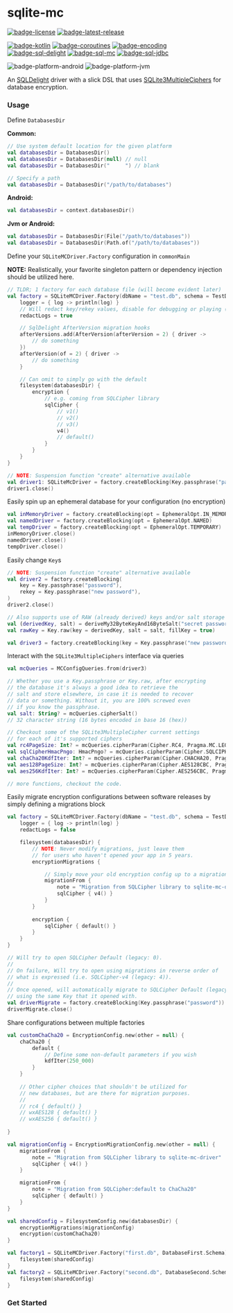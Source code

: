 # sqlite-mc
[![badge-license]][url-license]
[![badge-latest-release]][url-latest-release]

[![badge-kotlin]][url-kotlin]
[![badge-coroutines]][url-coroutines]
[![badge-encoding]][url-encoding]
[![badge-sql-delight]][url-sql-delight]
[![badge-sql-mc]][url-sql-mc]
[![badge-sql-jdbc]][url-sql-jdbc]

![badge-platform-android]
![badge-platform-jvm]
<!--
![badge-platform-js]
![badge-platform-js-node]
![badge-platform-linux]
![badge-platform-macos]
![badge-platform-ios]
![badge-platform-tvos]
![badge-platform-watchos]
![badge-platform-wasm]
![badge-platform-windows]
![badge-support-android-native]
![badge-support-apple-silicon]
![badge-support-js-ir]
![badge-support-linux-arm]
![badge-support-linux-mips]
-->

An [SQLDelight][url-sql-delight] driver with a slick DSL that uses [SQLite3MultipleCiphers][url-sql-mc] for 
database encryption.

### Usage

Define `DatabasesDir`

**Common:**
```kotlin
// Use system default location for the given platform
val databasesDir = DatabasesDir()
val databasesDir = DatabasesDir(null) // null
val databasesDir = DatabasesDir("     ") // blank

// Specify a path
val databasesDir = DatabasesDir("/path/to/databases")
```

**Android:**
```kotlin
val databasesDir = context.databasesDir()
```

**Jvm or Android:**
```kotlin
val databasesDir = DatabasesDir(File("/path/to/databases"))
val databasesDir = DatabasesDir(Path.of("/path/to/databases"))
```

Define your `SQLiteMCDriver.Factory` configuration in `commonMain`

**NOTE:** Realistically, your favorite singleton pattern or dependency injection
should be utilized here.

```kotlin
// TLDR; 1 factory for each database file (will become evident later)
val factory = SQLiteMCDriver.Factory(dbName = "test.db", schema = TestDatabase.Schema) {
    logger = { log -> println(log) }
    // Will redact key/rekey values, disable for debugging or playing (default: true)
    redactLogs = true

    // SqlDelight AfterVersion migration hooks
    afterVersions.add(AfterVersion(afterVersion = 2) { driver ->
        // do something
    })
    afterVersion(of = 2) { driver ->
        // do something
    }

    // Can omit to simply go with the default
    filesystem(databasesDir) {        
        encryption {
            // e.g. coming from SQLCipher library
            sqlCipher {
                // v1()
                // v2()
                // v3()
                v4()
                // default()
            }
        }
    }
}

// NOTE: Suspension function "create" alternative available
val driver1: SQLiteMcDriver = factory.createBlocking(Key.passphrase("password"))
driver1.close()
```

Easily spin up an ephemeral database for your configuration (no encryption)
```kotlin
val inMemoryDriver = factory.createBlocking(opt = EphemeralOpt.IN_MEMORY)
val namedDriver = factory.createBlocking(opt = EphemeralOpt.NAMED)
val tempDriver = factory.createBlocking(opt = EphemeralOpt.TEMPORARY)
inMemoryDriver.close()
namedDriver.close()
tempDriver.close()
```

Easily change `Key`s
```kotlin
// NOTE: Suspension function "create" alternative available
val driver2 = factory.createBlocking(
    key = Key.passphrase("password"),
    rekey = Key.passphrase("new password"),
)
driver2.close()

// Also supports use of RAW (already derived) keys and/or salt storage for SQLCipher & ChaCha20
val (derivedKey, salt) = deriveMy32ByteKeyAnd16ByteSalt("secret password") // however you want to do it
val rawKey = Key.raw(key = derivedKey, salt = salt, fillKey = true)

val driver3 = factory.createBlocking(key = Key.passphrase("new password"), rekey = rawKey)
```

Interact with the `SQLite3MultipleCiphers` interface via queries
```kotlin
val mcQueries = MCConfigQueries.from(driver3)

// Whether you use a Key.passphrase or Key.raw, after encrypting
// the database it's always a good idea to retrieve the
// salt and store elsewhere, in case it is needed to recover
// data or something. Without it, you are 100% screwed even
// if you know the passphrase.
val salt: String? = mcQueries.cipherSalt()
// 32 character string (16 bytes encoded in base 16 (hex))

// Checkout some of the SQLite3MultipleCipher current settings
// for each of it's supported ciphers
val rc4PageSize: Int? = mcQueries.cipherParam(Cipher.RC4, Pragma.MC.LEGACY_PAGE_SIZE)
val sqlCipherHmacPngo: HmacPngo? = mcQueries.cipherParam(Cipher.SQLCIPHER, Pragma.MC.HMAC_PNGO)
val chaCha20KdfIter: Int? = mcQueries.cipherParam(Cipher.CHACHA20, Pragma.MC.KDF_ITER)
val aes128PageSize: Int? = mcQueries.cipherParam(Cipher.AES128CBC, Pragma.MC.LEGACY_PAGE_SIZE)
val aes256KdfIter: Int? = mcQueries.cipherParam(Cipher.AES256CBC, Pragma.MC.KDF_ITER)

// more functions, checkout the code.
```

Easily migrate encryption configurations between software releases by simply defining a migrations block 

```kotlin
val factory = SQLiteMCDriver.Factory(dbName = "test.db", schema = TestDatabase.Schema) {
    logger = { log -> println(log) }
    redactLogs = false

    filesystem(databasesDir) {
        // NOTE: Never modify migrations, just leave them
        // for users who haven't opened your app in 5 years.
        encryptionMigrations {

            // Simply move your old encryption config up to a migration.
            migrationFrom {
                note = "Migration from SQLCipher library to sqlite-mc-driver"
                sqlCipher { v4() }
            }
        }
        
        encryption {
            sqlCipher { default() }
        }
    }
}

// Will try to open SQLCipher Default (legacy: 0).
// 
// On failure, Will try to open using migrations in reverse order of
// what is expressed (i.e. SQLCipher-v4 (legacy: 4)).
//
// Once opened, will automatically migrate to SQLCipher Default (legacy: 0)
// using the same Key that it opened with.
val driverMigrate = factory.createBlocking(Key.passphrase("password"))
driverMigrate.close()
```

Share configurations between multiple factories

```kotlin
val customChaCha20 = EncryptionConfig.new(other = null) {
    chaCha20 {
        default {
            // Define some non-default parameters if you wish
            kdfIter(250_000)
        }
    }
    
    // Other cipher choices that shouldn't be utilized for
    // new databases, but are there for migration purposes.
    //
    // rc4 { default() }
    // wxAES128 { default() }
    // wxAES256 { default() }
    
}

val migrationConfig = EncryptionMigrationConfig.new(other = null) {
    migrationFrom {
        note = "Migration from SQLCipher library to sqlite-mc-driver"
        sqlCipher { v4() }
    }

    migrationFrom {
        note = "Migration from SQLCipher:default to ChaCha20"
        sqlCipher { default() }
    }
}

val sharedConfig = FilesystemConfig.new(databasesDir) {
    encryptionMigrations(migrationConfig)
    encryption(customChaCha20)
}

val factory1 = SQLiteMCDriver.Factory("first.db", DatabaseFirst.Schema) {
    filesystem(sharedConfig)
}
val factory2 = SQLiteMCDriver.Factory("second.db", DatabaseSecond.Schema) {
    filesystem(sharedConfig)
}
```

### Get Started

<!-- TAG_VERSION -->
[badge-latest-release]: https://img.shields.io/badge/latest--release-0.1.0--alpha01-blue.svg?style=flat
[badge-license]: https://img.shields.io/badge/license-Apache%20License%202.0-blue.svg?style=flat

<!-- TAG_DEPENDENCIES -->
[badge-kotlin]: https://img.shields.io/badge/kotlin-1.8.22-blue.svg?logo=kotlin
[badge-coroutines]: https://img.shields.io/badge/coroutines-1.7.3-blue.svg?logo=kotlin
[badge-encoding]: https://img.shields.io/badge/encoding-2.0.0-blue.svg?style=flat
[badge-sql-delight]: https://img.shields.io/badge/SQLDelight-2.0.0-blue.svg?style=flat
[badge-sql-mc]: https://img.shields.io/badge/SQLite3MultipleCiphers-1.6.4-blue.svg?style=flat
[badge-sql-jdbc]: https://img.shields.io/badge/sqlite--jdbc-3.43.0.0-blue.svg?style=flat

<!-- TAG_PLATFORMS -->
[badge-platform-android]: http://img.shields.io/badge/-android%20[minSdk%2023]-6EDB8D.svg?style=flat
[badge-platform-jvm]: http://img.shields.io/badge/-jvm-DB413D.svg?style=flat
[badge-platform-js]: http://img.shields.io/badge/-js-F8DB5D.svg?style=flat
[badge-platform-js-node]: https://img.shields.io/badge/-nodejs-68a063.svg?style=flat
[badge-platform-linux]: http://img.shields.io/badge/-linux-2D3F6C.svg?style=flat
[badge-platform-macos]: http://img.shields.io/badge/-macos-111111.svg?style=flat
[badge-platform-ios]: http://img.shields.io/badge/-ios-CDCDCD.svg?style=flat
[badge-platform-tvos]: http://img.shields.io/badge/-tvos-808080.svg?style=flat
[badge-platform-watchos]: http://img.shields.io/badge/-watchos-C0C0C0.svg?style=flat
[badge-platform-wasm]: https://img.shields.io/badge/-wasm-624FE8.svg?style=flat
[badge-platform-windows]: http://img.shields.io/badge/-windows-4D76CD.svg?style=flat
[badge-support-android-native]: http://img.shields.io/badge/support-[AndroidNative]-6EDB8D.svg?style=flat
[badge-support-apple-silicon]: http://img.shields.io/badge/support-[AppleSilicon]-43BBFF.svg?style=flat
[badge-support-js-ir]: https://img.shields.io/badge/support-[js--IR]-AAC4E0.svg?style=flat
[badge-support-linux-arm]: http://img.shields.io/badge/support-[LinuxArm]-2D3F6C.svg?style=flat
[badge-support-linux-mips]: http://img.shields.io/badge/support-[LinuxMIPS]-2D3F6C.svg?style=flat

[url-latest-release]: https://github.com/toxicity-io/sqlite-mc/releases/latest
[url-license]: https://www.apache.org/licenses/LICENSE-2.0.txt

[url-kotlin]: https://kotlinlang.org
[url-coroutines]: https://github.com/Kotlin/kotlinx.coroutines
[url-encoding]: https://github.com/05nelsonm/encoding
[url-sql-delight]: https://github.com/cashapp/sqldelight
[url-sql-mc]: https://github.com/utelle/SQLite3MultipleCiphers
[url-sql-jdbc]: https://github.com/xerial/sqlite-jdbc

